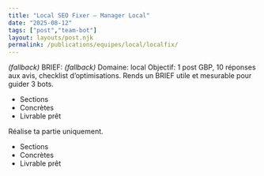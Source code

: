 ```yaml
---
title: "Local SEO Fixer — Manager Local"
date: "2025-08-12"
tags: ["post","team-bot"]
layout: layouts/post.njk
permalink: /publications/equipes/local/localfix/
---
```

*(fallback)* BRIEF:
*(fallback)* Domaine: local
Objectif: 1 post GBP, 10 réponses aux avis, checklist d’optimisations.
Rends un BRIEF utile et mesurable pour guider 3 bots.

- Sections
- Concrètes
- Livrable prêt

Réalise ta partie uniquement.

- Sections
- Concrètes
- Livrable prêt

